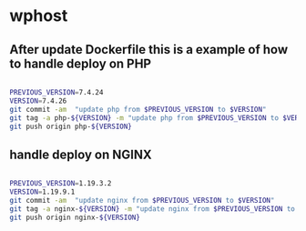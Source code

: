 # wphost



## After update Dockerfile this is a example of how to handle deploy on PHP
```sh

PREVIOUS_VERSION=7.4.24
VERSION=7.4.26
git commit -am  "update php from $PREVIOUS_VERSION to $VERSION"
git tag -a php-${VERSION} -m "update php from $PREVIOUS_VERSION to $VERSION"
git push origin php-${VERSION}
```

## handle deploy on NGINX
```sh

PREVIOUS_VERSION=1.19.3.2
VERSION=1.19.9.1
git commit -am  "update nginx from $PREVIOUS_VERSION to $VERSION"
git tag -a nginx-${VERSION} -m "update nginx from $PREVIOUS_VERSION to $VERSION"
git push origin nginx-${VERSION}
```
